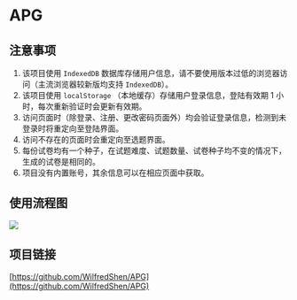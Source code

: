 # APG

## 注意事项

1. 该项目使用 `IndexedDB` 数据库存储用户信息，请不要使用版本过低的浏览器访问（主流浏览器较新版均支持 `IndexedDB`）。
2. 该项目使用 `localStorage` （本地缓存）存储用户登录信息，登陆有效期 1 小时，每次重新验证时会更新有效期。
3. 访问页面时（除登录、注册、更改密码页面外）均会验证登录信息，检测到未登录时将重定向至登陆界面。
4. 访问不存在的页面时会重定向至选题界面。
5. 每份试卷均有一个种子，在试题难度、试题数量、试卷种子均不变的情况下，生成的试卷是相同的。
6. 项目没有内置账号，其余信息可以在相应页面中获取。

## 使用流程图

![](https://static.wilfredshen.cn/tmp/流程图.png)

## 项目链接

[https://github.com/WilfredShen/APG](https://github.com/WilfredShen/APG)